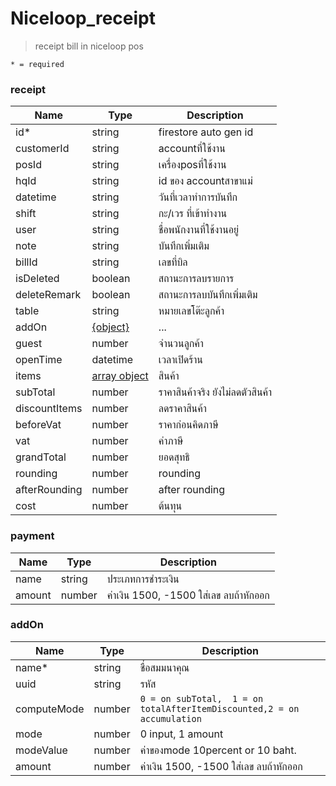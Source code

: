 # Niceloop_receipt
> receipt bill in niceloop pos

`* = required`

### receipt 
| Name | Type | Description
| ----|----|-----------
| id\* | string | firestore auto gen id  
| customerId | string | accountที่ใช้งาน          
| posId  | string  | เครื่องposที่ใช้งาน   
| hqId | string  | id ของ accountสาขาแม่
datetime| string | วันที่เวลาทำการบันทึก
shift | string | กะ/เวร ที่เข้าทำงาน
| user | string | ชื่อพนักงานที่ใช้งานอยู่        
| note | string | บันทึกเพิ่มเติม
| billId | string | เลขที่บิล 
| isDeleted  | boolean | สถานะการลบรายการ
| deleteRemark | boolean| สถานะการลบบันทึกเพิ่มเติม 
| table | string| หมายเลขโต๊ะลูกค้า
| addOn | [{object}](receipt.md#addon) | ...
| guest   | number  | จำนวนลูกค้า  
| openTime  | datetime | เวลาเปิดร้าน    
| items | [array object](job.md#item) | สินค้า 
| subTotal | number | ราคาสินค้าจริง ยังไม่ลดตัวสินค้า 
| discountItems | number  |  ลดราคาสินค้า
|beforeVat | number| ราคาก่อนคิดภาษี      
|vat | number | ค่าภาษี      
|grandTotal  | number| ยอดสุทธิ     
|rounding | number| rounding     
|afterRounding | number| after rounding      
|cost | number  | ต้นทุน

### payment
| Name | Type | Description
| ----|----|-----------     
name | string | ประเภทการชำระเงิน
amount | number | ค่าเงิน 1500, -1500 ใส่เลข ลบถ้าหักออก

### addOn 
| Name | Type | Description
| ----|----|-----------  
name\* | string | ชื่อสมมนาคุณ
uuid | string | รหัส
computeMode | number | `0 = on subTotal,  1 = on totalAfterItemDiscounted,2 = on accumulation`
mode | number|   0 input,   1 amount
modeValue | number | ค่าของmode 10percent   or   10 baht.
amount | number | ค่าเงิน 1500, -1500 ใส่เลข ลบถ้าหักออก